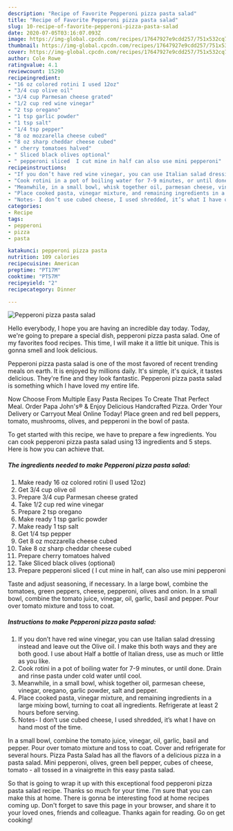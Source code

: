 ```yaml
---
description: "Recipe of Favorite Pepperoni pizza pasta salad"
title: "Recipe of Favorite Pepperoni pizza pasta salad"
slug: 10-recipe-of-favorite-pepperoni-pizza-pasta-salad
date: 2020-07-05T03:16:07.093Z
image: https://img-global.cpcdn.com/recipes/17647927e9cdd257/751x532cq70/pepperoni-pizza-pasta-salad-recipe-main-photo.jpg
thumbnail: https://img-global.cpcdn.com/recipes/17647927e9cdd257/751x532cq70/pepperoni-pizza-pasta-salad-recipe-main-photo.jpg
cover: https://img-global.cpcdn.com/recipes/17647927e9cdd257/751x532cq70/pepperoni-pizza-pasta-salad-recipe-main-photo.jpg
author: Cole Rowe
ratingvalue: 4.1
reviewcount: 15290
recipeingredient:
- "16 oz colored rotini I used 12oz"
- "3/4 cup olive oil"
- "3/4 cup Parmesan cheese grated"
- "1/2 cup red wine vinegar"
- "2 tsp oregano"
- "1 tsp garlic powder"
- "1 tsp salt"
- "1/4 tsp pepper"
- "8 oz mozzarella cheese cubed"
- "8 oz sharp cheddar cheese cubed"
- " cherry tomatoes halved"
- " Sliced black olives optional"
- " pepperoni sliced  I cut mine in half can also use mini pepperoni"
recipeinstructions:
- "If you don’t have red wine vinegar, you can use Italian salad dressing instead and leave out the Olive oil. I make this both ways and they are both good. I use about Half a bottle of Italian dress, use as much or little as you like."
- "Cook rotini in a pot of boiling water for 7-9 minutes, or until done. Drain and rinse pasta under cold water until cool."
- "Meanwhile, in a small bowl, whisk together oil, parmesan cheese, vinegar, oregano, garlic powder, salt and pepper."
- "Place cooked pasta, vinegar mixture, and remaining ingredients in a large mixing bowl, turning to coat all ingredients. Refrigerate at least 2 hours before serving."
- "Notes- I don’t use cubed cheese, I used shredded, it’s what I have on hand most of the time."
categories:
- Recipe
tags:
- pepperoni
- pizza
- pasta

katakunci: pepperoni pizza pasta 
nutrition: 109 calories
recipecuisine: American
preptime: "PT17M"
cooktime: "PT57M"
recipeyield: "2"
recipecategory: Dinner

---
```



![Pepperoni pizza pasta salad](https://img-global.cpcdn.com/recipes/17647927e9cdd257/751x532cq70/pepperoni-pizza-pasta-salad-recipe-main-photo.jpg)

Hello everybody, I hope you are having an incredible day today. Today, we're going to prepare a special dish, pepperoni pizza pasta salad. One of my favorites food recipes. This time, I will make it a little bit unique. This is gonna smell and look delicious.

Pepperoni pizza pasta salad is one of the most favored of recent trending meals on earth. It is enjoyed by millions daily. It's simple, it's quick, it tastes delicious. They're fine and they look fantastic. Pepperoni pizza pasta salad is something which I have loved my entire life.

Now Choose From Multiple Easy Pasta Recipes To Create That Perfect Meal. Order Papa John&#39;s® &amp; Enjoy Delicious Handcrafted Pizza. Order Your Delivery or Carryout Meal Online Today! Place green and red bell peppers, tomato, mushrooms, olives, and pepperoni in the bowl of pasta.


To get started with this recipe, we have to prepare a few ingredients. You can cook pepperoni pizza pasta salad using 13 ingredients and 5 steps. Here is how you can achieve that.

<!--inarticleads1-->

##### The ingredients needed to make Pepperoni pizza pasta salad:

1. Make ready 16 oz colored rotini (I used 12oz)
1. Get 3/4 cup olive oil
1. Prepare 3/4 cup Parmesan cheese grated
1. Take 1/2 cup red wine vinegar
1. Prepare 2 tsp oregano
1. Make ready 1 tsp garlic powder
1. Make ready 1 tsp salt
1. Get 1/4 tsp pepper
1. Get 8 oz mozzarella cheese cubed
1. Take 8 oz sharp cheddar cheese cubed
1. Prepare  cherry tomatoes halved
1. Take  Sliced black olives (optional)
1. Prepare  pepperoni sliced ( I cut mine in half, can also use mini pepperoni


Taste and adjust seasoning, if necessary. In a large bowl, combine the tomatoes, green peppers, cheese, pepperoni, olives and onion. In a small bowl, combine the tomato juice, vinegar, oil, garlic, basil and pepper. Pour over tomato mixture and toss to coat. 

<!--inarticleads2-->

##### Instructions to make Pepperoni pizza pasta salad:

1. If you don’t have red wine vinegar, you can use Italian salad dressing instead and leave out the Olive oil. I make this both ways and they are both good. I use about Half a bottle of Italian dress, use as much or little as you like.
1. Cook rotini in a pot of boiling water for 7-9 minutes, or until done. Drain and rinse pasta under cold water until cool.
1. Meanwhile, in a small bowl, whisk together oil, parmesan cheese, vinegar, oregano, garlic powder, salt and pepper.
1. Place cooked pasta, vinegar mixture, and remaining ingredients in a large mixing bowl, turning to coat all ingredients. Refrigerate at least 2 hours before serving.
1. Notes- I don’t use cubed cheese, I used shredded, it’s what I have on hand most of the time.


In a small bowl, combine the tomato juice, vinegar, oil, garlic, basil and pepper. Pour over tomato mixture and toss to coat. Cover and refrigerate for several hours. Pizza Pasta Salad has all the flavors of a delicious pizza in a pasta salad. Mini pepperoni, olives, green bell pepper, cubes of cheese, tomato - all tossed in a vinaigrette in this easy pasta salad. 

So that is going to wrap it up with this exceptional food pepperoni pizza pasta salad recipe. Thanks so much for your time. I'm sure that you can make this at home. There is gonna be interesting food at home recipes coming up. Don't forget to save this page in your browser, and share it to your loved ones, friends and colleague. Thanks again for reading. Go on get cooking!
